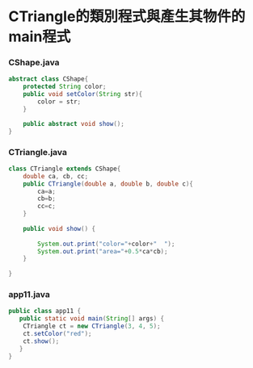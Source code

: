 # CTriangle的類別程式與產生其物件的main程式

### CShape.java 

```java
abstract class CShape{
    protected String color;
    public void setColor(String str){
        color = str;
    }

    public abstract void show();
}
```
           
### CTriangle.java

```java
class CTriangle extends CShape{
    double ca, cb, cc;
    public CTriangle(double a, double b, double c){
        ca=a;
        cb=b;
        cc=c;
    }
   
    public void show() {
       
        System.out.print("color="+color+"  ");
        System.out.print("area="+0.5*ca*cb);
    }
   
}
```

### app11.java

```java
public class app11 {
   public static void main(String[] args) {
    CTriangle ct = new CTriangle(3, 4, 5);
    ct.setColor("red");
    ct.show();
   }
}
```
